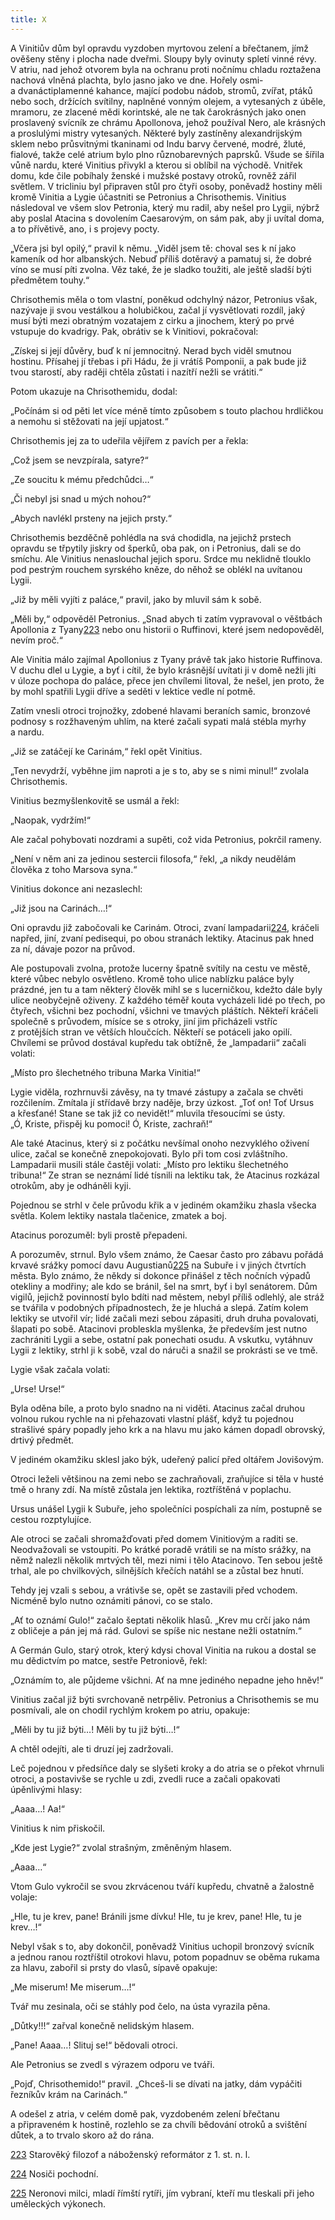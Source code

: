 ```yaml
---
title: X
---
```


A Vinitiův dům byl opravdu vyzdoben myrtovou zelení a břečtanem, jímž ověšeny stěny i plocha nade dveřmi. Sloupy byly ovinuty spletí vinné révy. V atriu, nad jehož otvorem byla na ochranu proti nočnímu chladu roztažena nachová vlněná plachta, bylo jasno jako ve dne. Hořely osmi- a dvanáctiplamenné kahance, mající podobu nádob, stromů, zvířat, ptáků nebo soch, držících svítilny, naplněné vonným olejem, a vytesaných z úběle, mramoru, ze zlacené mědi korintské, ale ne tak čarokrásných jako onen proslavený svícník ze chrámu Apollonova, jehož používal Nero, ale krásných a proslulými mistry vytesaných. Některé byly zastíněny alexandrijským sklem nebo průsvitnými tkaninami od Indu barvy červené, modré, žluté, fialové, takže celé atrium bylo plno různobarevných paprsků. Všude se šířila vůně nardu, které Vinitius přivykl a kterou si oblíbil na východě. Vnitřek domu, kde čile pobíhaly ženské i mužské postavy otroků, rovněž zářil světlem. V tricliniu byl připraven stůl pro čtyři osoby, poněvadž hostiny měli kromě Vinitia a Lygie účastniti se Petronius a Chrisothemis. Vinitius následoval ve všem slov Petronia, který mu radil, aby nešel pro Lygii, nýbrž aby poslal Atacina s dovolením Caesarovým, on sám pak, aby ji uvítal doma, a to přívětivě, ano, i s projevy pocty.

„Včera jsi byl opilý,“ pravil k němu. „Viděl jsem tě: choval ses k ní jako kameník od hor albanských. Nebuď příliš dotěravý a pamatuj si, že dobré víno se musí píti zvolna. Věz také, že je sladko toužiti, ale ještě sladší býti předmětem touhy.“

Chrisothemis měla o tom vlastní, poněkud odchylný názor, Petronius však, nazývaje ji svou vestálkou a holubičkou, začal jí vysvětlovati rozdíl, jaký musí býti mezi obratným vozatajem z cirku a jinochem, který po prvé vstupuje do kvadrigy. Pak, obrátiv se k Vinitiovi, pokračoval:

„Získej si její důvěry, buď k ní jemnocitný. Nerad bych viděl smutnou hostinu. Přísahej jí třebas i při Hádu, že ji vrátíš Pomponii, a pak bude již tvou starostí, aby raději chtěla zůstati i nazítří nežli se vrátiti.“

Potom ukazuje na Chrisothemidu, dodal:

„Počínám si od pěti let více méně tímto způsobem s touto plachou hrdličkou a nemohu si stěžovati na její upjatost.“

Chrisothemis jej za to udeřila vějířem z pavích per a řekla:

„Což jsem se nevzpírala, satyre?“

„Ze soucitu k mému předchůdci…“

„Či nebyl jsi snad u mých nohou?“

„Abych navlékl prsteny na jejich prsty.“

Chrisothemis bezděčně pohlédla na svá chodidla, na jejichž prstech opravdu se třpytily jiskry od šperků, oba pak, on i Petronius, dali se do smíchu. Ale Vinitius nenaslouchal jejich sporu. Srdce mu neklidně tlouklo pod pestrým rouchem syrského kněze, do něhož se oblékl na uvítanou Lygii.

„Již by měli vyjíti z paláce,“ pravil, jako by mluvil sám k sobě.

„Měli by,“ odpověděl Petronius. „Snad abych ti zatím vypravoval o věštbách Apollonia z Tyany[223](#footnote-19288-223) nebo onu historii o Ruffinovi, které jsem nedopověděl, nevím proč.“

Ale Vinitia málo zajímal Apollonius z Tyany právě tak jako historie Ruffinova. V duchu dlel u Lygie, a byť i cítil, že bylo krásnější uvítati ji v domě nežli jíti v úloze pochopa do paláce, přece jen chvílemi litoval, že nešel, jen proto, že by mohl spatřili Lygii dříve a seděti v lektice vedle ní potmě.

Zatím vnesli otroci trojnožky, zdobené hlavami beraních samic, bronzové podnosy s rozžhaveným uhlím, na které začali sypati malá stébla myrhy a nardu.

„Již se zatáčejí ke Carinám,“ řekl opět Vinitius.

„Ten nevydrží, vyběhne jim naproti a je s to, aby se s nimi minul!“ zvolala Chrisothemis.

Vinitius bezmyšlenkovitě se usmál a řekl:

„Naopak, vydržím!“

Ale začal pohybovati nozdrami a supěti, což vida Petronius, pokrčil rameny.

„Není v něm ani za jedinou sestercii filosofa,“ řekl, „a nikdy ne­udělám člověka z toho Marsova syna.“

Vinitius dokonce ani nezaslechl:

„Již jsou na Carinách…!“

Oni opravdu již zabočovali ke Carinám. Otroci, zvaní lampadarii[224](#footnote-19288-224), kráčeli napřed, jiní, zvaní pedisequi, po obou stranách lektiky. Atacinus pak hned za ní, dávaje pozor na průvod.

Ale postupovali zvolna, protože lucerny špatně svítily na cestu ve městě, které vůbec nebylo osvětleno. Kromě toho ulice nablízku paláce byly prázdné, jen tu a tam některý člověk mihl se s lucerničkou, kdežto dále byly ulice neobyčejně oživeny. Z každého téměř kouta vycházeli lidé po třech, po čtyřech, všichni bez pochodní, všichni ve tmavých pláštích. Někteří kráčeli společně s průvodem, mísíce se s otroky, jiní jim přicházeli vstříc z protějších stran ve větších hloučcích. Někteří se potáceli jako opilí. Chvílemi se průvod dostával kupředu tak obtížně, že „lampadarii“ začali volati:

„Místo pro šlechetného tribuna Marka Vinitia!“

Lygie viděla, rozhrnuvši závěsy, na ty tmavé zástupy a začala se chvěti rozčilením. Zmítala jí střídavě brzy naděje, brzy úzkost. „Toť on! Toť Ursus a křesťané! Stane se tak již co nevidět!“ mluvila třesoucími se ústy. „Ó, Kriste, přispěj ku pomoci! Ó, Kriste, zachraň!“

Ale také Atacinus, který si z počátku nevšímal onoho nezvyklého oživení ulice, začal se konečně znepokojovati. Bylo při tom cosi zvláštního. Lampadarii musili stále častěji volati: „Místo pro lektiku šlechetného tribuna!“ Ze stran se neznámí lidé tísnili na lektiku tak, že Atacinus rozkázal otrokům, aby je odháněli kyji.

Pojednou se strhl v čele průvodu křik a v jediném okamžiku zhasla všecka světla. Kolem lektiky nastala tlačenice, zmatek a boj.

Atacinus porozuměl: byli prostě přepadeni.

A porozuměv, strnul. Bylo všem známo, že Caesar často pro zábavu pořádá krvavé srážky pomocí davu Augustianů[225](#footnote-19288-225) na Subuře i v jiných čtvrtích města. Bylo známo, že někdy si dokonce přinášel z těch nočních výpadů otekliny a modřiny; ale kdo se bránil, šel na smrt, byť i byl senátorem. Dům vigilů, jejichž povinností bylo bdíti nad městem, nebyl příliš odlehlý, ale stráž se tvářila v podobných případnostech, že je hluchá a slepá. Zatím kolem lektiky se utvořil vír; lidé začali mezi sebou zápasiti, druh druha povalovati, šlapati po sobě. Atacinovi probleskla myšlenka, že především jest nutno zachrániti Lygii a sebe, ostatní pak ponechati osudu. A vskutku, vytáhnuv Lygii z lektiky, strhl ji k sobě, vzal do náruči a snažil se prokrásti se ve tmě.

Lygie však začala volati:

„Urse! Urse!“

Byla oděna bíle, a proto bylo snadno na ni viděti. Atacinus začal druhou volnou rukou rychle na ni přehazovati vlastní plášť, když tu pojednou strašlivé spáry popadly jeho krk a na hlavu mu jako kámen dopadl obrovský, drtivý předmět.

V jediném okamžiku sklesl jako býk, udeřený palicí před oltářem Jovišovým.

Otroci leželi většinou na zemi nebo se zachraňovali, zraňujíce si těla v husté tmě o hrany zdí. Na místě zůstala jen lektika, roztříštěná v poplachu.

Ursus unášel Lygii k Subuře, jeho společníci pospíchali za ním, postupně se cestou rozptylujíce.

Ale otroci se začali shromažďovati před domem Vinitiovým a raditi se. Neodvažovali se vstoupiti. Po krátké poradě vrátili se na místo srážky, na němž nalezli několik mrtvých těl, mezi nimi i tělo Atacinovo. Ten sebou ještě trhal, ale po chvilkových, silnějších křečích natáhl se a zůstal bez hnutí.

Tehdy jej vzali s sebou, a vrátivše se, opět se zastavili před vchodem. Nicméně bylo nutno oznámiti pánovi, co se stalo.

„Ať to oznámí Gulo!“ začalo šeptati několik hlasů. „Krev mu crčí jako nám z obličeje a pán jej má rád. Gulovi se spíše nic nestane nežli ostatním.“

A Germán Gulo, starý otrok, který kdysi choval Vinitia na rukou a dostal se mu dědictvím po matce, sestře Petroniově, řekl:

„Oznámím to, ale půjdeme všichni. Ať na mne jediného nepadne jeho hněv!“

Vinitius začal již býti svrchovaně netrpěliv. Petronius a Chriso­the­mis se mu posmívali, ale on chodil rychlým krokem po atriu, opakuje:

„Měli by tu již býti…! Měli by tu již býti…!“

A chtěl odejíti, ale ti druzí jej zadržovali.

Leč pojednou v předsíňce daly se slyšeti kroky a do atria se o překot vhrnuli otroci, a postavivše se rychle u zdi, zvedli ruce a začali opakovati úpěnlivými hlasy:

„Aaaa…! Aa!“

Vinitius k nim přiskočil.

„Kde jest Lygie?“ zvolal strašným, změněným hlasem.

„Aaaa…“

Vtom Gulo vykročil se svou zkrvácenou tváří kupředu, chvatně a žalostně volaje:

„Hle, tu je krev, pane! Bránili jsme dívku! Hle, tu je krev, pane! Hle, tu je krev…!“

Nebyl však s to, aby dokončil, poněvadž Vinitius uchopil bronzový svícník a jednou ranou roztříštil otrokovi hlavu, potom popadnuv se oběma rukama za hlavu, zabořil si prsty do vlasů, sípavě opakuje:

„Me miserum! Me miserum…!“

Tvář mu zesinala, oči se stáhly pod čelo, na ústa vyrazila pěna.

„Důtky!!!“ zařval konečně nelidským hlasem.

„Pane! Aaaa…! Slituj se!“ bědovali otroci.

Ale Petronius se zvedl s výrazem odporu ve tváři.

„Pojď, Chrisothemido!“ pravil. „Chceš-li se dívati na jatky, dám vypáčiti řezníkův krám na Carinách.“

A odešel z atria, v celém domě pak, vyzdobeném zelení břečtanu a připraveném k hostině, rozlehlo se za chvíli bědování otroků a svištění důtek, a to trvalo skoro až do rána.

[223](#footnote-19288-223-backlink) Starověký filozof a náboženský reformátor z 1. st. n. l.

[224](#footnote-19288-224-backlink) Nosiči pochodní.

[225](#footnote-19288-225-backlink) Neronovi milci, mladí římští rytíři, jím vybraní, kteří mu tleskali při jeho uměleckých výkonech.

